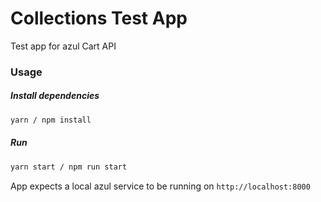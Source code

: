 # Collections Test App

Test app for azul Cart API

### Usage

##### Install dependencies

```sh
yarn / npm install
```

##### Run

```sh
yarn start / npm run start
```

App expects a local azul service to be running on `http://localhost:8000`
